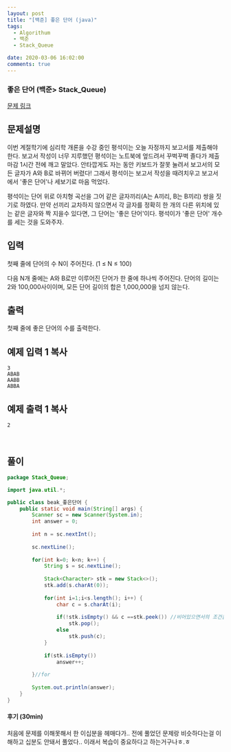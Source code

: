 ```yaml
---
layout: post
title: "[백준] 좋은 단어 (java)"
tags:
  - Algorithum
  - 백준
  - Stack_Queue

date: 2020-03-06 16:02:00
comments: true
---
```




###   좋은 단어 (백준> Stack_Queue)

[문제 링크](https://www.acmicpc.net/problem/3986 )

## 문제설명

이번 계절학기에 심리학 개론을 수강 중인 평석이는 오늘 자정까지 보고서를 제출해야 한다. 보고서 작성이 너무 지루했던 평석이는 노트북에 엎드려서 꾸벅꾸벅 졸다가 제출 마감 1시간 전에 깨고 말았다. 안타깝게도 자는 동안 키보드가 잘못 눌려서 보고서의 모든 글자가 A와 B로 바뀌어 버렸다! 그래서 평석이는 보고서 작성을 때려치우고 보고서에서 '좋은 단어'나 세보기로 마음 먹었다.

평석이는 단어 위로 아치형 곡선을 그어 같은 글자끼리(A는 A끼리, B는 B끼리) 쌍을 짓기로 하였다. 만약 선끼리 교차하지 않으면서 각 글자를 정확히 한 개의 다른 위치에 있는 같은 글자와 짝 지을수 있다면, 그 단어는 '좋은 단어'이다. 평석이가 '좋은 단어' 개수를 세는 것을 도와주자.

## 입력

첫째 줄에 단어의 수 N이 주어진다. (1 ≤ N ≤ 100)

다음 N개 줄에는 A와 B로만 이루어진 단어가 한 줄에 하나씩 주어진다. 단어의 길이는 2와 100,000사이이며, 모든 단어 길이의 합은 1,000,000을 넘지 않는다.

## 출력

첫째 줄에 좋은 단어의 수를 출력한다.

## 예제 입력 1 복사

```
3
ABAB
AABB
ABBA
```

## 예제 출력 1 복사

```
2
```

<br>

## 풀이

```java
package Stack_Queue;

import java.util.*;

public class beak_좋은단어 {
	public static void main(String[] args) {
		Scanner sc = new Scanner(System.in);
		int answer = 0;
		
		int n = sc.nextInt();
		
		sc.nextLine();
		
		for(int k=0; k<n; k++) {
			String s = sc.nextLine();
			
			Stack<Character> stk = new Stack<>();
			stk.add(s.charAt(0));
			
			for(int i=1;i<s.length(); i++) {
				char c = s.charAt(i);
				
				if(!stk.isEmpty() && c ==stk.peek()) //비어있으면서의 조건을 항상 앞에 붙여줘야한다!
					stk.pop();
				else
					stk.push(c);
			}
			
			if(stk.isEmpty())
				answer++;
			
		}//for
		
		System.out.println(answer);
	}
}

```

#### 후기 (30min)

처음에 문제를 이해못해서 한 이십분을 헤매다가.. 전에 풀었던 문제랑 비슷하다는걸 이해하고 십분도 안돼서 풀었다.. 이래서 복습이 중요하다고 하는거구나ㅎ.ㅎ
